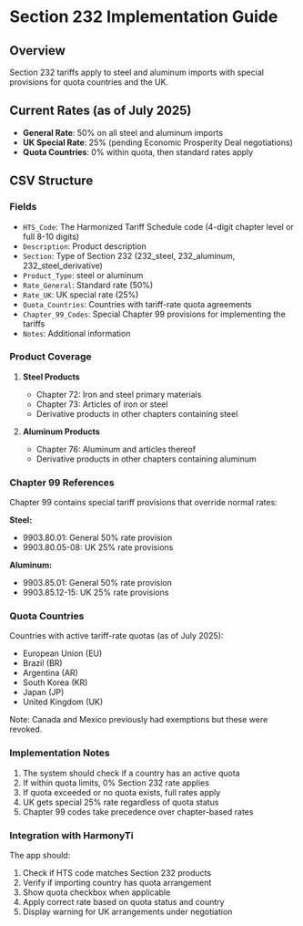 # Section 232 Implementation Guide

## Overview

Section 232 tariffs apply to steel and aluminum imports with special provisions for quota countries and the UK.

## Current Rates (as of July 2025)

- **General Rate**: 50% on all steel and aluminum imports
- **UK Special Rate**: 25% (pending Economic Prosperity Deal negotiations)
- **Quota Countries**: 0% within quota, then standard rates apply

## CSV Structure

### Fields

- `HTS_Code`: The Harmonized Tariff Schedule code (4-digit chapter level or full 8-10 digits)
- `Description`: Product description
- `Section`: Type of Section 232 (232_steel, 232_aluminum, 232_steel_derivative)
- `Product_Type`: steel or aluminum
- `Rate_General`: Standard rate (50%)
- `Rate_UK`: UK special rate (25%)
- `Quota_Countries`: Countries with tariff-rate quota agreements
- `Chapter_99_Codes`: Special Chapter 99 provisions for implementing the tariffs
- `Notes`: Additional information

### Product Coverage

1. **Steel Products**
   - Chapter 72: Iron and steel primary materials
   - Chapter 73: Articles of iron or steel
   - Derivative products in other chapters containing steel

2. **Aluminum Products**
   - Chapter 76: Aluminum and articles thereof
   - Derivative products in other chapters containing aluminum

### Chapter 99 References

Chapter 99 contains special tariff provisions that override normal rates:

**Steel:**

- 9903.80.01: General 50% rate provision
- 9903.80.05-08: UK 25% rate provisions

**Aluminum:**

- 9903.85.01: General 50% rate provision
- 9903.85.12-15: UK 25% rate provisions

### Quota Countries

Countries with active tariff-rate quotas (as of July 2025):

- European Union (EU)
- Brazil (BR)
- Argentina (AR)
- South Korea (KR)
- Japan (JP)
- United Kingdom (UK)

Note: Canada and Mexico previously had exemptions but these were revoked.

### Implementation Notes

1. The system should check if a country has an active quota
2. If within quota limits, 0% Section 232 rate applies
3. If quota exceeded or no quota exists, full rates apply
4. UK gets special 25% rate regardless of quota status
5. Chapter 99 codes take precedence over chapter-based rates

### Integration with HarmonyTi

The app should:

1. Check if HTS code matches Section 232 products
2. Verify if importing country has quota arrangement
3. Show quota checkbox when applicable
4. Apply correct rate based on quota status and country
5. Display warning for UK arrangements under negotiation

